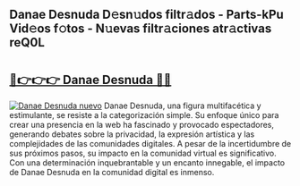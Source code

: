 ## Danae Desnuda D𝚎sn𝚞dos filtr𝚊dos - Parts-kPu Vid𝚎os f𝚘tos - N𝚞evas filtr𝚊ciones atr𝚊ctivas reQ0L

# <h2><a href="http://mb6hoeo.tromn.icu/?c=Danae+Desnuda">🔗👉👉👉 Danae Desnuda 🔗🔗</a></h2>

[![Danae Desnuda nuevo](https://i.imgur.com/pEAQMta.gif)](http://mb6hoeo.tromn.icu/?c=Danae+Desnuda)
Danae Desnuda, una figura multifacética y estimulante, se resiste a la categorización simple. Su enfoque único para crear una presencia en la web ha fascinado y provocado espectadores, generando debates sobre la privacidad, la expresión artística y las complejidades de las comunidades digitales. A pesar de la incertidumbre de sus próximos pasos, su impacto en la comunidad virtual es significativo. Con una determinación inquebrantable y un encanto innegable, el impacto de Danae Desnuda en la comunidad digital es inmenso.

